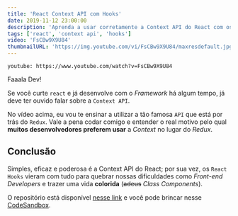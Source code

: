 ```yaml
---
title: 'React Context API com Hooks'
date: 2019-11-12 23:00:00
description: 'Aprenda a usar corretamente a Context API do React com os Hooks. Inclui alternância de temas (dark e light).'
tags: ['react', 'context api', 'hooks']
video: 'FsCBw9X9U84'
thumbnailURL: 'https://img.youtube.com/vi/FsCBw9X9U84/maxresdefault.jpg'
---
```


`youtube: https://www.youtube.com/watch?v=FsCBw9X9U84`

Faaala Dev!

Se você curte `react` e já desenvolve com o <i>Framework</i> há algum tempo, já deve ter ouvido falar sobre a `Context API`.

No vídeo acima, eu vou te ensinar a utilizar a tão famosa `API` que está por trás do `Redux`. Vale a pena codar comigo e entender o real motivo pelo qual <b>muitos desenvolvedores preferem usar</b> a <i>Context</i> no lugar do <i>Redux</i>.

## Conclusão

Simples, eficaz e poderosa é a Context API do React; por sua vez, os `React Hooks` vieram com tudo para quebrar nossas dificuldades como <i>Front-end Developers</i> e trazer uma vida <b>colorida</b> (<s>adeus</s> <i>Class Components</i>).

O repositório está disponível <a target="_blank" rel="noopener noreferrer" href="https://github.com/guilhermerodz/youtube-content/tree/master/react-context-api">nesse link</a> e você pode brincar nesse <a target="_blank" rel="noopener noreferrer" href="https://codesandbox.io/s/github/guilhermerodz/youtube-content/tree/master/react-context-api">CodeSandbox</a>.
